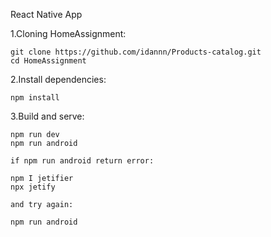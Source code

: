 
React Native App

1.Cloning HomeAssignment:

	git clone https://github.com/idannn/Products-catalog.git
	cd HomeAssignment
   
2.Install dependencies:

	npm install


3.Build and serve:

	npm run dev 
	npm run android
	
	if npm run android return error:
	
	npm I jetifier
	npx jetify
	
	and try again:
	
	npm run android
	
